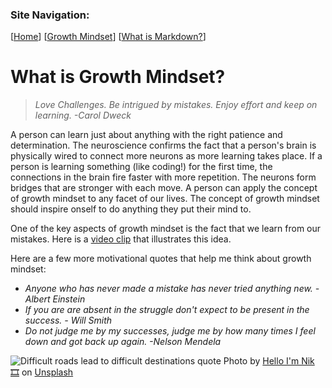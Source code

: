### Site Navigation:
[[Home](README.md)] [[Growth Mindset](growthmindset.md)] [[What is Markdown?](learning_markdown.md)]

# What is Growth Mindset?
> *Love Challenges. Be intrigued by mistakes. Enjoy effort and keep on learning. -Carol Dweck*

A person can learn just about anything with the right patience and determination. The neuroscience confirms the fact that a person's brain is physically wired to connect more neurons as more learning takes place. If a person is learning something (like coding!) for the first time, the connections in the brain fire faster with more repetition. The neurons form bridges that are stronger with each move.  A person can apply the concept of growth mindset to any facet of our lives. The concept of growth mindset should inspire onself to do anything they put their mind to.

One of the key aspects of growth mindset is the fact that we learn from our mistakes.  Here is a [video clip](https://www.youtube.com/watch?v=zLYECIjmnQs) that illustrates this idea.  

Here are a few more motivational quotes that help me think about growth mindset:
- *Anyone who has never made a mistake has never tried anything new. - Albert Einstein*
- *If you are are absent in the struggle don't expect to be present in the success. - Will Smith*
- *Do not judge me by my successes, judge me by how many times I feel down and got back up again. -Nelson Mendela*

![Difficult roads lead to difficult destinations quote](https://source.unsplash.com/z1d-LP8sjuI)
<span>Photo by <a href="https://unsplash.com/@helloimnik?utm_source=unsplash&amp;utm_medium=referral&amp;utm_content=creditCopyText">Hello I'm Nik 🎞</a> on <a href="https://unsplash.com/s/photos/growth-mindset?utm_source=unsplash&amp;utm_medium=referral&amp;utm_content=creditCopyText">Unsplash</a></span>
